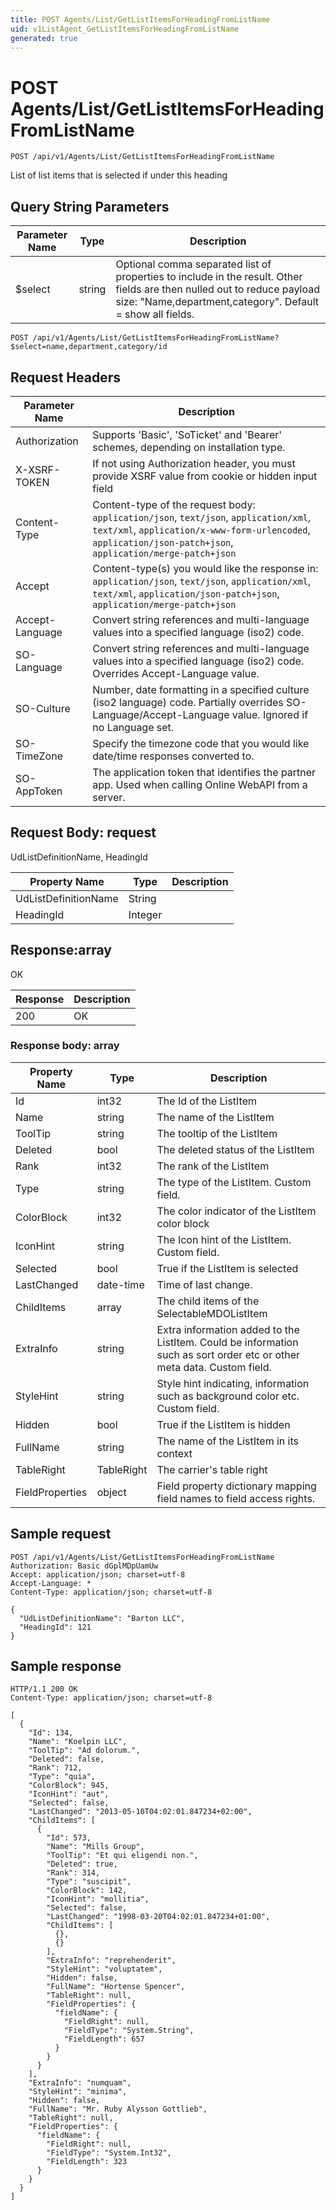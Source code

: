 ```yaml
---
title: POST Agents/List/GetListItemsForHeadingFromListName
uid: v1ListAgent_GetListItemsForHeadingFromListName
generated: true
---
```


# POST Agents/List/GetListItemsForHeadingFromListName

```http
POST /api/v1/Agents/List/GetListItemsForHeadingFromListName
```

List of list items that is selected if under this heading







## Query String Parameters

| Parameter Name | Type |  Description |
|----------------|------|--------------|
| $select | string |  Optional comma separated list of properties to include in the result. Other fields are then nulled out to reduce payload size: "Name,department,category". Default = show all fields. |

```http
POST /api/v1/Agents/List/GetListItemsForHeadingFromListName?$select=name,department,category/id
```


## Request Headers

| Parameter Name | Description |
|----------------|-------------|
| Authorization  | Supports 'Basic', 'SoTicket' and 'Bearer' schemes, depending on installation type. |
| X-XSRF-TOKEN   | If not using Authorization header, you must provide XSRF value from cookie or hidden input field |
| Content-Type | Content-type of the request body: `application/json`, `text/json`, `application/xml`, `text/xml`, `application/x-www-form-urlencoded`, `application/json-patch+json`, `application/merge-patch+json` |
| Accept         | Content-type(s) you would like the response in: `application/json`, `text/json`, `application/xml`, `text/xml`, `application/json-patch+json`, `application/merge-patch+json` |
| Accept-Language | Convert string references and multi-language values into a specified language (iso2) code. |
| SO-Language | Convert string references and multi-language values into a specified language (iso2) code. Overrides Accept-Language value. |
| SO-Culture | Number, date formatting in a specified culture (iso2 language) code. Partially overrides SO-Language/Accept-Language value. Ignored if no Language set. |
| SO-TimeZone | Specify the timezone code that you would like date/time responses converted to. |
| SO-AppToken | The application token that identifies the partner app. Used when calling Online WebAPI from a server. |

## Request Body: request 

UdListDefinitionName, HeadingId 

| Property Name | Type |  Description |
|----------------|------|--------------|
| UdListDefinitionName | String |  |
| HeadingId | Integer |  |

## Response:array

OK

| Response | Description |
|----------------|-------------|
| 200 | OK |

### Response body: array

| Property Name | Type |  Description |
|----------------|------|--------------|
| Id | int32 | The Id of the ListItem |
| Name | string | The name of the ListItem |
| ToolTip | string | The tooltip of the ListItem |
| Deleted | bool | The deleted status of the ListItem |
| Rank | int32 | The rank of the ListItem |
| Type | string | The type of the ListItem. Custom field. |
| ColorBlock | int32 | The color indicator of the ListItem color block |
| IconHint | string | The Icon hint of the ListItem. Custom field. |
| Selected | bool | True if the ListItem is selected |
| LastChanged | date-time | Time of last change. |
| ChildItems | array | The child items of the SelectableMDOListItem |
| ExtraInfo | string | Extra information added to the ListItem. Could be information such as sort order etc or other meta data. Custom field. |
| StyleHint | string | Style hint indicating, information such as background color etc. Custom field. |
| Hidden | bool | True if the ListItem is hidden |
| FullName | string | The name of the ListItem in its context |
| TableRight | TableRight | The carrier's table right |
| FieldProperties | object | Field property dictionary mapping field names to field access rights. |

## Sample request

```http!
POST /api/v1/Agents/List/GetListItemsForHeadingFromListName
Authorization: Basic dGplMDpUamUw
Accept: application/json; charset=utf-8
Accept-Language: *
Content-Type: application/json; charset=utf-8

{
  "UdListDefinitionName": "Barton LLC",
  "HeadingId": 121
}
```

## Sample response

```http_
HTTP/1.1 200 OK
Content-Type: application/json; charset=utf-8

[
  {
    "Id": 134,
    "Name": "Koelpin LLC",
    "ToolTip": "Ad dolorum.",
    "Deleted": false,
    "Rank": 712,
    "Type": "quia",
    "ColorBlock": 945,
    "IconHint": "aut",
    "Selected": false,
    "LastChanged": "2013-05-10T04:02:01.847234+02:00",
    "ChildItems": [
      {
        "Id": 573,
        "Name": "Mills Group",
        "ToolTip": "Et qui eligendi non.",
        "Deleted": true,
        "Rank": 314,
        "Type": "suscipit",
        "ColorBlock": 142,
        "IconHint": "mollitia",
        "Selected": false,
        "LastChanged": "1998-03-20T04:02:01.847234+01:00",
        "ChildItems": [
          {},
          {}
        ],
        "ExtraInfo": "reprehenderit",
        "StyleHint": "voluptatem",
        "Hidden": false,
        "FullName": "Hortense Spencer",
        "TableRight": null,
        "FieldProperties": {
          "fieldName": {
            "FieldRight": null,
            "FieldType": "System.String",
            "FieldLength": 657
          }
        }
      }
    ],
    "ExtraInfo": "numquam",
    "StyleHint": "minima",
    "Hidden": false,
    "FullName": "Mr. Ruby Alysson Gottlieb",
    "TableRight": null,
    "FieldProperties": {
      "fieldName": {
        "FieldRight": null,
        "FieldType": "System.Int32",
        "FieldLength": 323
      }
    }
  }
]
```